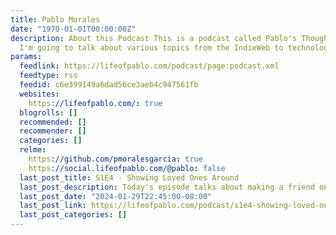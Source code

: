 ```yaml
---
title: Pablo Morales
date: "1970-01-01T00:00:00Z"
description: About this Podcast This is a podcast called Pablo's Thoughts Podcast.
  I'm going to talk about various topics from the IndieWeb to technology,…
params:
  feedlink: https://lifeofpablo.com/podcast/page:podcast.xml
  feedtype: rss
  feedid: c6e399149a6dad56ce3aeb4c947561fb
  websites:
    https://lifeofpablo.com/: true
  blogrolls: []
  recommended: []
  recommender: []
  categories: []
  relme:
    https://github.com/pmoralesgarcia: true
    https://social.lifeofpablo.com/@pablo: false
  last_post_title: S1E4 - Showing Loved Ones Around
  last_post_description: Today's episode talks about making a friend on a bus.
  last_post_date: "2024-01-29T22:45:00-08:00"
  last_post_link: https://lifeofpablo.com/podcast/s1e4-showing-loved-ones-around
  last_post_categories: []
---
```

